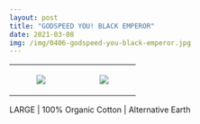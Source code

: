 ```yaml
---
layout: post
title: "GODSPEED YOU! BLACK EMPEROR"
date: 2021-03-08
img: /img/0406-godspeed-you-black-emperor.jpg
---
```




<table style="width:100%;"><tr><td style="vertical-align:top;">
      <figure class="tmblr-full" data-orig-height="2048" data-orig-width="1365" data-orig-src="https://concertshirts.netlify.app/shirts/0406/0406-01.jpg"><img src="https://64.media.tumblr.com/abd4115ee6aac100f79aebb632da4abe/5938650468a64486-0e/s540x810/ed3f82f06b899ee0ecb0780f3ae7c5f3d9accd42.jpg" data-orig-height="2048" data-orig-width="1365" data-orig-src="https://concertshirts.netlify.app/shirts/0406/0406-01.jpg"/></figure></td>
    <td style="vertical-align:top;">
      <figure class="tmblr-full" data-orig-height="2048" data-orig-width="1365" data-orig-src="https://concertshirts.netlify.app/shirts/0406/0406-02.jpg"><img src="https://64.media.tumblr.com/957eb13282a6a7072439b1ac644f3dcf/5938650468a64486-9a/s540x810/a052d6db1f007b41f74fe8e8e0185354738edeac.jpg" data-orig-height="2048" data-orig-width="1365" data-orig-src="https://concertshirts.netlify.app/shirts/0406/0406-02.jpg"/></figure></td>
  </tr></table><p>
  LARGE | 100% Organic Cotton | Alternative Earth
</p>
